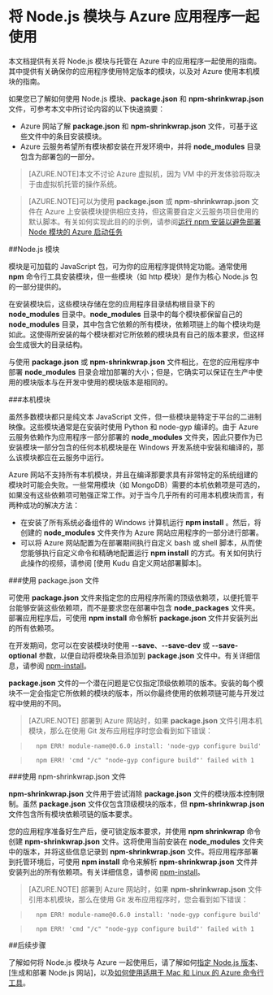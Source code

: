 <properties pageTitle="使用 Node.js 模块" description="了解如何在使用 Azure 网站或云服务的同时使用 Node.js 模块。" services="" documentationCenter="nodejs" authors="MikeWasson" manager="wpickett" editor="mollybos"/>

<tags ms.service="multiple" ms.date="08/31/2015" wacn.date="11/12/2015"/>





# 将 Node.js 模块与 Azure 应用程序一起使用

本文档提供有关将 Node.js 模块与托管在 Azure 中的应用程序一起使用的指南。其中提供有关确保你的应用程序使用特定版本的模块，以及对 Azure 使用本机模块的指南。

如果您已了解如何使用 Node.js 模块、**package.json** 和 **npm-shrinkwrap.json** 文件，可参考本文中所讨论内容的以下快速摘要：

* Azure 网站了解 **package.json** 和 **npm-shrinkwrap.json** 文件，可基于这些文件中的条目安装模块。
* Azure 云服务希望所有模块都安装在开发环境中，并将 **node_modules** 目录包含为部署包的一部分。

> [AZURE.NOTE]本文不讨论 Azure 虚拟机，因为 VM 中的开发体验将取决于由虚拟机托管的操作系统。

> [AZURE.NOTE]可以为使用 **package.json** 或 **npm-shrinkwrap.json** 文件在 Azure 上安装模块提供相应支持，但这需要自定义云服务项目使用的默认脚本。有关如何实现此目的的示例，请参阅[运行 npm 安装以避免部署 Node 模块的 Azure 启动任务](http://nodeblog.chinacloudsites.cn/startup-task-to-run-npm-in-azure)

##Node.js 模块

模块是可加载的 JavaScript 包，可为你的应用程序提供特定功能。通常使用 **npm** 命令行工具安装模块，但一些模块（如 http 模块）是作为核心 Node.js 包的一部分提供的。

在安装模块后，这些模块存储在您的应用程序目录结构根目录下的 **node_modules** 目录中。**node_modules** 目录中的每个模块都保留自己的 **node_modules** 目录，其中包含它依赖的所有模块，依赖项链上的每个模块均是如此。这使得所安装的每个模块都对它所依赖的模块具有自己的版本要求，但这样会生成很大的目录结构。

与使用 **package.json** 或 **npm-shrinkwrap.json** 文件相比，在您的应用程序中部署 **node_modules** 目录会增加部署的大小；但是，它确实可以保证在生产中使用的模块版本与在开发中使用的模块版本是相同的。

###本机模块

虽然多数模块都只是纯文本 JavaScript 文件，但一些模块是特定于平台的二进制映像。这些模块通常是在安装时使用 Python 和 node-gyp 编译的。由于 Azure 云服务依赖作为应用程序一部分部署的 **node_modules** 文件夹，因此只要作为已安装模块一部分包含的任何本机模块是在 Windows 开发系统中安装和编译的，那么该模块都应在云服务中运行。

Azure 网站不支持所有本机模块，并且在编译那要求具有非常特定的系统组建的模块时可能会失败。一些常用模块（如 MongoDB）需要的本机依赖项是可选的，如果没有这些依赖项可勉强正常工作。对于当今几乎所有的可用本机模块而言，有两种成功的解决方法：

* 在安装了所有系统必备组件的 Windows 计算机运行 **npm install** 。然后，将创建的 **node_modules** 文件夹作为 Azure 网站应用程序的一部分进行部署。
* 可以将 Azure 网站配置为在部署期间执行自定义 bash 或 shell 脚本，从而使您能够执行自定义命令和精确地配置运行 **npm install** 的方式。有关如何执行此操作的视频，请参阅 [使用 Kudu 自定义网站部署脚本]。

###使用 package.json 文件

可使用 **package.json** 文件来指定您的应用程序所需的顶级依赖项，以便托管平台能够安装这些依赖项，而不是要求您在部署中包含 **node_packages** 文件夹。部署应用程序后，可使用 **npm install** 命令解析 **package.json** 文件并安装列出的所有依赖项。

在开发期间，您可以在安装模块时使用 **--save**、**--save-dev** 或 **--save-optional** 参数，以便自动将模块条目添加到 **package.json** 文件中。有关详细信息，请参阅 [npm-install](https://npmjs.org/doc/install.html)。

**package.json** 文件的一个潜在问题是它仅指定顶级依赖项的版本。安装的每个模块不一定会指定它所依赖的模块的版本，所以你最终使用的依赖项链可能与开发过程中使用的不同。

> [AZURE.NOTE]
部署到 Azure 网站时，如果 <b>package.json</b> 文件引用本机模块，那么在使用 Git 发布应用程序时您会看到如下错误：

>		npm ERR! module-name@0.6.0 install: 'node-gyp configure build'

>		npm ERR! 'cmd "/c" "node-gyp configure build"' failed with 1


###使用 npm-shrinkwrap.json 文件

**npm-shrinkwrap.json** 文件用于尝试消除 **package.json** 文件的模块版本控制限制。虽然 **package.json** 文件仅包含顶级模块的版本，但 **npm-shrinkwrap.json** 文件包含所有模块依赖项链的版本要求。

您的应用程序准备好生产后，便可锁定版本要求，并使用 **npm shrinkwrap** 命令创建 **npm-shrinkwrap.json** 文件。这将使用当前安装在 **node_modules** 文件夹中的版本，并将这些信息记录到 **npm-shrinkwrap.json** 文件。将应用程序部署到托管环境后，可使用 **npm install** 命令来解析 **npm-shrinkwrap.json** 文件并安装列出的所有依赖项。有关详细信息，请参阅 [npm-install](https://npmjs.org/doc/install.html)。

> [AZURE.NOTE]
部署到 Azure 网站时，如果 <b>npm-shrinkwrap.json</b> 文件引用本机模块，那么在使用 Git 发布应用程序时，您会看到如下错误：

>		npm ERR! module-name@0.6.0 install: 'node-gyp configure build'

>		npm ERR! 'cmd "/c" "node-gyp configure build"' failed with 1


##后续步骤

了解如何将 Node.js 模块与 Azure 一起使用后，请了解如何[指定 Node.js 版本]、[生成和部署 Node.js 网站]，以及[如何使用适用于 Mac 和 Linux 的 Azure 命令行工具]。

[指定 Node.js 版本]: /documentation/articles/nodejs-specify-node-version-azure-apps
[如何使用适用于 Mac 和 Linux 的 Azure 命令行工具]: /documentation/articles/xplat-cli
[build and deploy a Node.js  Web Site]: /documentation/articles/web-sites-nodejs-develop-deploy-mac
[Node.js Web Application with Storage on MongoDB (MongoLab)]: /documentation/articles/store-mongolab-web-sites-nodejs-store-data-mongodb
[Publishing with Git]: /documentation/articles/web-sites-publish-source-control
[Build and deploy a Node.js application to an Azure Cloud Service]: /documentation/articles/cloud-services-nodejs-develop-deploy-app

<!---HONumber=79-->